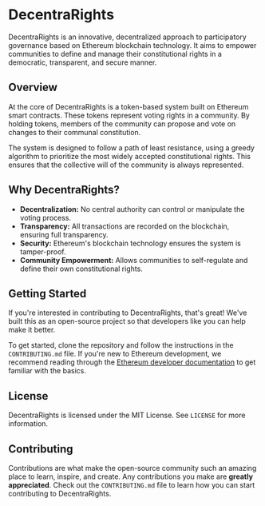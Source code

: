 # DecentraRights

DecentraRights is an innovative, decentralized approach to participatory governance based on Ethereum blockchain technology. It aims to empower communities to define and manage their constitutional rights in a democratic, transparent, and secure manner.

## Overview 

At the core of DecentraRights is a token-based system built on Ethereum smart contracts. These tokens represent voting rights in a community. By holding tokens, members of the community can propose and vote on changes to their communal constitution. 

The system is designed to follow a path of least resistance, using a greedy algorithm to prioritize the most widely accepted constitutional rights. This ensures that the collective will of the community is always represented.

## Why DecentraRights?

- **Decentralization:** No central authority can control or manipulate the voting process.
- **Transparency:** All transactions are recorded on the blockchain, ensuring full transparency.
- **Security:** Ethereum's blockchain technology ensures the system is tamper-proof.
- **Community Empowerment:** Allows communities to self-regulate and define their own constitutional rights.

## Getting Started

If you're interested in contributing to DecentraRights, that's great! We've built this as an open-source project so that developers like you can help make it better.

To get started, clone the repository and follow the instructions in the `CONTRIBUTING.md` file. If you're new to Ethereum development, we recommend reading through the [Ethereum developer documentation](https://ethereum.org/greeter) to get familiar with the basics.

## License

DecentraRights is licensed under the MIT License. See `LICENSE` for more information.

## Contributing

Contributions are what make the open-source community such an amazing place to learn, inspire, and create. Any contributions you make are **greatly appreciated**. Check out the `CONTRIBUTING.md` file to learn how you can start contributing to DecentraRights.
